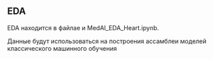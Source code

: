 ## EDA

 EDA находится в файлае и MedAI_EDA_Heart.ipynb.

Данные будут использоваться на построения ассамблеи моделей классического машинного обучения
